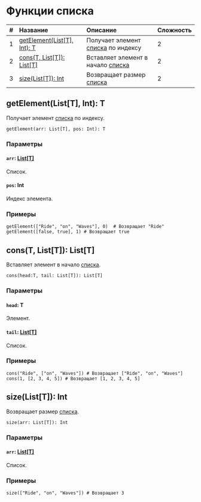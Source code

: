 # Функции списка

| # | Название | Описание | Сложность |
| :--- | :--- | :--- | :--- |
| 1 | [getElement(List[T], Int): T](#get-element)  | Получает элемент [списка](/ru/ride/data-types/list.md) по индексу | 2 |
| 2 | [cons(T, List[T]): List[T]](#cons)  | Вставляет элемент в начало [списка](/ru/ride/data-types/list.md) | 2 |
| 3 | [size(List[T]): Int](#size)  | Возвращает размер [списка](/ru/ride/data-types/list.md) | 2 |

## getElement(List[T], Int): T<a id="get-element"></a>

Получает элемент [списка](/ru/ride/data-types/list.md) по индексу.

``` ride
getElement(arr: List[T], pos: Int): T
```

### Параметры

#### `arr`: [List[T]](/ru/ride/data-types/list.md)

Список.

#### `pos`: Int

Индекс элемента.

### Примеры

```ride
getElement(["Ride", "on", "Waves"], 0)  # Возвращает "Ride"
getElement([false, true], 1) # Возвращает true
```

## cons(T, List[T]): List[T] <a id="cons"></a>

Вставляет элемент в начало [списка](/ru/ride/data-types/list.md).

``` ride
cons(head:T, tail: List[T]): List[T]
```

### Параметры

#### `head`: T

Элемент.

#### `tail`: [List[T]](/ru/ride/data-types/list.md)

Список.

### Примеры

```ride
cons("Ride", ["on", "Waves"]) # Возвращает ["Ride", "on", "Waves"]
cons(1, [2, 3, 4, 5]) # Возвращает [1, 2, 3, 4, 5]
```

## size(List[T]): Int <a id="size"></a>

Возвращает размер [списка](/ru/ride/data-types/list.md).

``` ride
size(arr: List[T]): Int
```

### Параметры

#### `arr`: [List[T]](/ru/ride/data-types/list.md)

Список.

### Примеры

```ride
size(["Ride", "on", "Waves"]) # Возвращает 3
```
